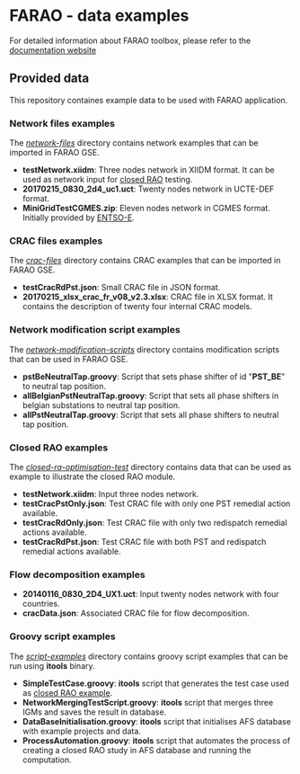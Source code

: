 # FARAO - data examples

For detailed information about FARAO toolbox, please refer to the [documentation website](https://farao-community.github.io/docs/)

## Provided data

This repository containes example data to be used with FARAO application.

### Network files examples

The [*network-files*](./network-files) directory contains network examples that can be imported in FARAO GSE.
- **testNetwork.xiidm**: Three nodes network in XIIDM format. It can be used as network input for [closed RAO](./closed-ra-optimisation-test) testing.
- **20170215_0830_2d4_uc1.uct**: Twenty nodes network in UCTE-DEF format.
- **MiniGridTestCGMES.zip**: Eleven nodes network in CGMES format. Initially provided by [ENTSO-E](https://www.entsoe.eu/).


### CRAC files examples

The [*crac-files*](./crac-files) directory contains CRAC examples that can be imported in FARAO GSE.
- **testCracRdPst.json**: Small CRAC file in JSON format.
- **20170215_xlsx_crac_fr_v08_v2.3.xlsx**: CRAC file in XLSX format. It contains the description of twenty four internal CRAC models.


### Network modification script examples

The [*network-modification-scripts*](./network-modification-scripts) directory contains modification scripts that can be used in FARAO GSE.
- **pstBeNeutralTap.groovy**: Script that sets phase shifter of id "**PST_BE**" to neutral tap position.
- **allBelgianPstNeutralTap.groovy**: Script that sets all phase shifters in belgian substations to neutral tap position.
- **allPstNeutralTap.groovy**: Script that sets all phase shifters to neutral tap position.


### Closed RAO examples

The [*closed-ra-optimisation-test*](./closed-ra-optimisation-test) directory contains data that can be used as example to illustrate the closed RAO module.
- **testNetwork.xiidm**: Input three nodes network.
- **testCracPstOnly.json**: Test CRAC file with only one PST remedial action available.
- **testCracRdOnly.json**: Test CRAC file with only two redispatch remedial actions available.
- **testCracRdPst.json**: Test CRAC file with both PST and redispatch remedial actions available.


### Flow decomposition examples

- **20140116_0830_2D4_UX1.uct**: Input twenty nodes network with four countries.
- **cracData.json**: Associated CRAC file for flow decomposition.


### Groovy script examples

The [*script-examples*](./script-examples) directory contains groovy script examples that can be run using **itools** binary.
- **SimpleTestCase.groovy**: **itools** script that generates the test case used as [closed RAO example](./closed-ra-optimisation-test).
- **NetworkMergingTestScript.groovy**: **itools** script that merges three IGMs and saves the result in database.
- **DataBaseInitialisation.groovy**: **itools** script that initialises AFS database with example projects and data.
- **ProcessAutomation.groovy**: **itools** script that automates the process of creating a closed RAO study in AFS database and running the computation.

